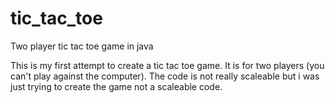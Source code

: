 # tic_tac_toe
Two player tic tac toe game in java

This is my first attempt to create a tic tac toe game. It is for two players (you can't play against the computer). The code is not really scaleable but
i was just trying to create the game not a scaleable code.

